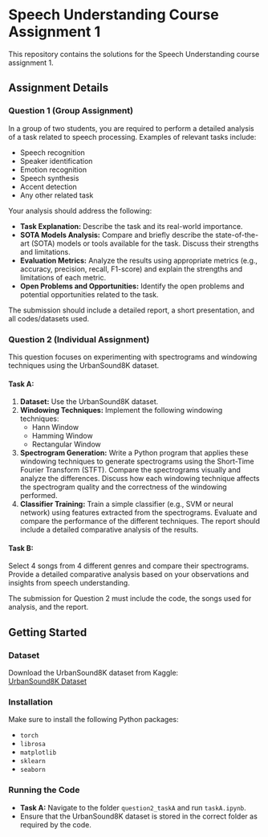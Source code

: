 # Speech Understanding Course Assignment 1

This repository contains the solutions for the Speech Understanding course assignment 1.

## Assignment Details

### Question 1 (Group Assignment)

In a group of two students, you are required to perform a detailed analysis of a task related to speech processing. Examples of relevant tasks include:

- Speech recognition
- Speaker identification
- Emotion recognition
- Speech synthesis
- Accent detection
- Any other related task

Your analysis should address the following:

- **Task Explanation:** Describe the task and its real-world importance.
- **SOTA Models Analysis:** Compare and briefly describe the state-of-the-art (SOTA) models or tools available for the task. Discuss their strengths and limitations.
- **Evaluation Metrics:** Analyze the results using appropriate metrics (e.g., accuracy, precision, recall, F1-score) and explain the strengths and limitations of each metric.
- **Open Problems and Opportunities:** Identify the open problems and potential opportunities related to the task.

The submission should include a detailed report, a short presentation, and all codes/datasets used.

### Question 2 (Individual Assignment)

This question focuses on experimenting with spectrograms and windowing techniques using the UrbanSound8K dataset.

#### Task A:

1. **Dataset:** Use the UrbanSound8K dataset.
2. **Windowing Techniques:** Implement the following windowing techniques:
   - Hann Window
   - Hamming Window
   - Rectangular Window
3. **Spectrogram Generation:** Write a Python program that applies these windowing techniques to generate spectrograms using the Short-Time Fourier Transform (STFT). Compare the spectrograms visually and analyze the differences. Discuss how each windowing technique affects the spectrogram quality and the correctness of the windowing performed.
4. **Classifier Training:** Train a simple classifier (e.g., SVM or neural network) using features extracted from the spectrograms. Evaluate and compare the performance of the different techniques. The report should include a detailed comparative analysis of the results.

#### Task B:

Select 4 songs from 4 different genres and compare their spectrograms. Provide a detailed comparative analysis based on your observations and insights from speech understanding.

The submission for Question 2 must include the code, the songs used for analysis, and the report.

## Getting Started

### Dataset

Download the UrbanSound8K dataset from Kaggle:  
[UrbanSound8K Dataset](https://www.kaggle.com/datasets/chrisfilo/urbansound8k)

### Installation

Make sure to install the following Python packages:

- `torch`
- `librosa`
- `matplotlib`
- `sklearn`
- `seaborn`

### Running the Code

- **Task A:** Navigate to the folder `question2_taskA` and run `taskA.ipynb`.
- Ensure that the UrbanSound8K dataset is stored in the correct folder as required by the code.
